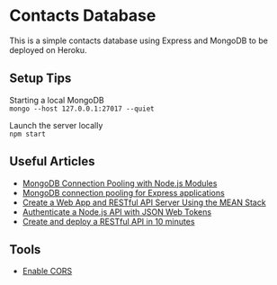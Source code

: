 # Contacts Database

This is a simple contacts database using Express and MongoDB to be deployed on Heroku.

## Setup Tips

Starting a local MongoDB  
`mongo --host 127.0.0.1:27017 --quiet`

Launch the server locally  
`npm start`

## Useful Articles

- [MongoDB Connection Pooling with Node.js Modules](https://wesleytsai.io/2015/08/02/mongodb-connection-pooling-in-nodejs/)
- [MongoDB connection pooling for Express applications](https://blog.mlab.com/2017/05/mongodb-connection-pooling-for-express-applications/)
- [Create a Web App and RESTful API Server Using the MEAN Stack](https://devcenter.heroku.com/articles/mean-apps-restful-api)
- [Authenticate a Node.js API with JSON Web Tokens](https://scotch.io/tutorials/authenticate-a-node-js-api-with-json-web-tokens)
- [Create and deploy a RESTful API in 10 minutes](https://www.youtube.com/watch?v=6x-ijyG-ack)

## Tools

- [Enable CORS](https://github.com/expressjs/cors#simple-usage-enable-all-cors-requests)



